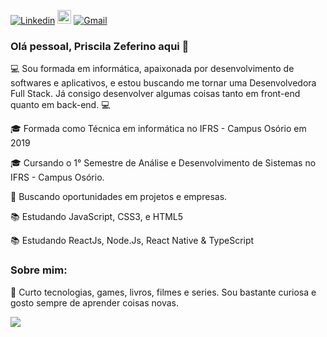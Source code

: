 [![Linkedin](https://img.shields.io/badge/-LinkedIn-blue?style=flat&logo=Linkedin&logoColor=white)]( linkedin.com/in/priscila-zeferino-594b5b175)
[<img src="https://img.shields.io/github/followers/PriscilaZeferino?label=follow&style=social" height="22" title="Follow me" />](https://github.com/PriscilaZeferino) 
[![Gmail](https://img.shields.io/badge/-Gmail-c14438?style=flat&logo=Gmail&logoColor=white)](mailto:priscila.zeferino23@gmail.com)

### Olá pessoal, Priscila Zeferino aqui 👋

<!--
**PriscilaZeferino/PriscilaZeferino** is a ✨ _special_ ✨ repository because its `README.md` (this file) appears on your GitHub profile.

- 🔭 I’m currently working on ...
- 🌱 I’m currently learning ...
- 👯 I’m looking to collaborate on ...
- 🤔 I’m looking for help with ...
- 💬 Ask me about ...
- 📫 How to reach me: ...
- 😄 Pronouns: ...
- ⚡ Fun fact: ...
-->

:computer: Sou formada em informática, apaixonada por desenvolvimento de softwares e aplicativos, e estou buscando me tornar uma Desenvolvedora Full Stack. Já consigo desenvolver algumas coisas tanto em front-end quanto em back-end. :computer:

:mortar_board: Formada como Técnica em informática no IFRS - Campus Osório em 2019

:mortar_board: Cursando o 1° Semestre de Análise e Desenvolvimento de Sistemas no IFRS - Campus Osório.

:office: Buscando oportunidades em projetos e empresas.

:books: Estudando JavaScript, CSS3, e HTML5

:books: Estudando ReactJs, Node.Js, React Native & TypeScript

### Sobre mim:

💬 Curto tecnologias, games, livros, filmes e series. Sou bastante curiosa e gosto sempre de aprender coisas novas.

 <a><img src="https://github-readme-stats.vercel.app/api?username=priscilazeferino&show_icons=true&theme=purple" /></a>

